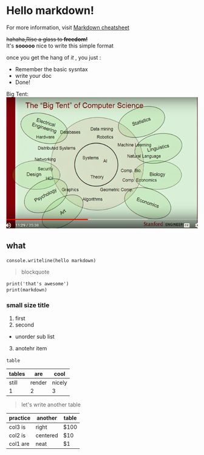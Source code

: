 # Hello markdown!  
For more information, visit [Markdown cheatsheet](https://github.com/adam-p/markdown-here/wiki/Markdown-Cheatsheet)  

~~hahaha,Rise a glass to __freedom!__~~  
It's __sooooo__ nice to write this simple format  

once you get the hang of _it_ , you just :  
- Remember the basic sysntax  
- write your doc  
- Done!  

Big Tent:  
![Image](https://github.com/GerogeZhi/remote_repo/blob/master/big%20tent.PNG)  


## what
`console.writeline(hello markdown)`  

> blockquote  
```
print('that's awesome')
print(markdown)
```  

### small size title  
1. first  
2. second  
- unorder sub list  
3. anotehr item  

`table`  

tables | are | cool
-- | -- | --
still | render | nicely
1|2|3  

> let's write another table  

practice | another | table
-- | -- | --
col3 is | right | $100
col2 is | centered | $10
col1 are | neat | $1

